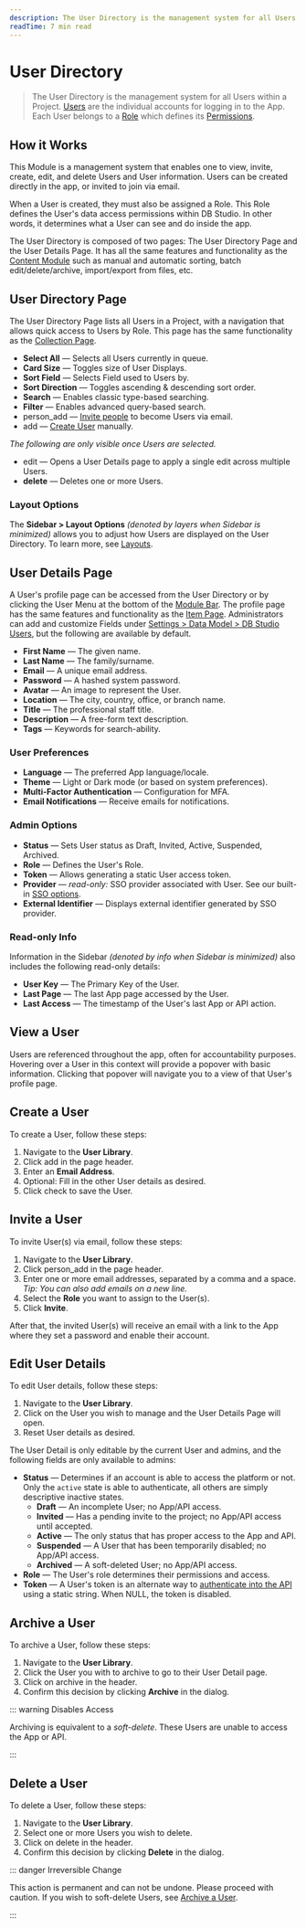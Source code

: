 ```yaml
---
description: The User Directory is the management system for all Users within a Project.
readTime: 7 min read
---
```


# User Directory

> The User Directory is the management system for all Users within a Project. [Users](/getting-started/glossary#users)
> are the individual accounts for logging in to the App. Each User belongs to a [Role](/getting-started/glossary#roles)
> which defines its [Permissions](/getting-started/glossary#permissions).

<!-- @TODO getting-started > learn-DB Studio

:::tip Before You Begin

To use this Module effectively, you will need to understand
[Users, Roles and Permissions](/configuration/users-roles-permissions.md).

:::
-->

## How it Works

This Module is a management system that enables one to view, invite, create, edit, and delete Users and User
information. Users can be created directly in the app, or invited to join via email.

When a User is created, they must also be assigned a Role. This Role defines the User's data access permissions within
DB Studio. In other words, it determines what a User can see and do inside the app.

The User Directory is composed of two pages: The User Directory Page and the User Details Page. It has all the same
features and functionality as the [Content Module](/app/content/collections) such as manual and automatic sorting, batch
edit/delete/archive, import/export from files, etc.

## User Directory Page

The User Directory Page lists all Users in a Project, with a navigation that allows quick access to Users by Role. This
page has the same functionality as the [Collection Page](/app/content/collections).

- **Select All** — Selects all Users currently in queue.
- **Card Size** — Toggles size of User Displays.
- **Sort Field** — Selects Field used to Users by.
- **Sort Direction** — Toggles ascending & descending sort order.
- **Search** — Enables classic type-based searching.
- **Filter** — Enables advanced query-based search.
- <span mi btn sec>person_add</span> — [Invite people](/configuration/users-roles-permissions#inviting-a-user) to become
  Users via email.
- <span mi btn>add</span> — [Create User](/configuration/users-roles-permissions#creating-a-user) manually.

_The following are only visible once Users are selected._

- <span mi btn warn>edit</span> — Opens a User Details page to apply a single edit across multiple Users.
- **<span mi btn dngr>delete</span>** — Deletes one or more Users.

### Layout Options

The **Sidebar > Layout Options** _(denoted by <span mi icon>layers</span> when Sidebar is minimized)_ allows you to
adjust how Users are displayed on the User Directory. To learn more, see [Layouts](/app/layouts).

## User Details Page

A User's profile page can be accessed from the User Directory or by clicking the User Menu at the bottom of the
[Module Bar](/app/overview#_1-module-bar). The profile page has the same features and functionality as the
[Item Page](/app/content/items). Administrators can add and customize Fields under
[Settings > Data Model > DB Studio Users](/configuration/data-model), but the following are available by default.

- **First Name** — The given name.
- **Last Name** — The family/surname.
- **Email** — A unique email address.
- **Password** — A hashed system password.
- **Avatar** — An image to represent the User.
- **Location** — The city, country, office, or branch name.
- **Title** — The professional staff title.
- **Description** — A free-form text description.
- **Tags** — Keywords for search-ability.

### User Preferences

- **Language** — The preferred App language/locale.
- **Theme** — Light or Dark mode (or based on system preferences).
- **Multi-Factor Authentication** — Configuration for MFA.
- **Email Notifications** — Receive emails for notifications.

### Admin Options

- **Status** — Sets User status as Draft, Invited, Active, Suspended, Archived.
- **Role** — Defines the User's Role.
- **Token** — Allows generating a static User access token.
- **Provider** — _read-only:_ SSO provider associated with User. See our built-in [SSO options](/self-hosted/sso).
- **External Identifier** — Displays external identifier generated by SSO provider.

### Read-only Info

Information in the Sidebar _(denoted by <span mi icon dark>info</span> when Sidebar is minimized)_ also includes the
following read-only details:

- **User Key** — The Primary Key of the User.
- **Last Page** — The last App page accessed by the User.
- **Last Access** — The timestamp of the User's last App or API action.

## View a User

Users are referenced throughout the app, often for accountability purposes. Hovering over a User in this context will
provide a popover with basic information. Clicking that popover will navigate you to a view of that User's profile page.

## Create a User

To create a User, follow these steps:

1. Navigate to the **User Library**.
2. Click <span mi btn>add</span> in the page header.
3. Enter an **Email Address**.
4. Optional: Fill in the other User details as desired.
5. Click <span mi btn>check</span> to save the User.

## Invite a User

To invite User(s) via email, follow these steps:

1. Navigate to the **User Library**.
2. Click <span mi btn sec>person_add</span> in the page header.
3. Enter one or more email addresses, separated by a comma and a space.\
   _Tip: You can also add emails on a new line._
4. Select the **Role** you want to assign to the User(s).
5. Click **Invite**.

After that, the invited User(s) will receive an email with a link to the App where they set a password and enable their
account.

## Edit User Details

To edit User details, follow these steps:

1. Navigate to the **User Library**.
2. Click on the User you wish to manage and the User Details Page will open.
3. Reset User details as desired.

The User Detail is only editable by the current User and admins, and the following fields are only available to admins:

- **Status** — Determines if an account is able to access the platform or not. Only the `active` state is able to
  authenticate, all others are simply descriptive inactive states.
  - **Draft** — An incomplete User; no App/API access.
  - **Invited** — Has a pending invite to the project; no App/API access until accepted.
  - **Active** — The only status that has proper access to the App and API.
  - **Suspended** — A User that has been temporarily disabled; no App/API access.
  - **Archived** — A soft-deleted User; no App/API access.
- **Role** — The User's role determines their permissions and access.
- **Token** — A User's token is an alternate way to [authenticate into the API](/reference/authentication) using a
  static string. When NULL, the token is disabled.

## Archive a User

To archive a User, follow these steps:

1. Navigate to the **User Library**.
2. Click the User you with to archive to go to their User Detail page.
3. Click on <span mi btn warn>archive</span> in the header.
4. Confirm this decision by clicking **Archive** in the dialog.

::: warning Disables Access

Archiving is equivalent to a _soft-delete_. These Users are unable to access the App or API.

:::

## Delete a User

To delete a User, follow these steps:

1. Navigate to the **User Library**.
2. Select one or more Users you wish to delete.
3. Click on <span mi btn dngr>delete</span> in the header.
4. Confirm this decision by clicking **Delete** in the dialog.

::: danger Irreversible Change

This action is permanent and can not be undone. Please proceed with caution. If you wish to soft-delete Users, see
[Archive a User](#archive-a-user).

:::
